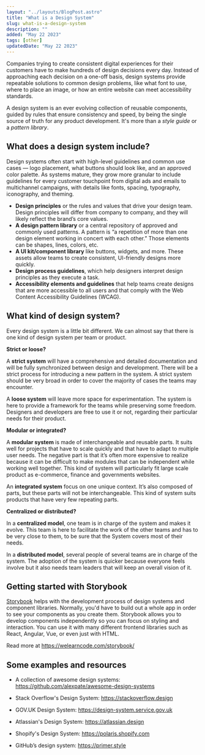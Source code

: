 ```yaml
---
layout: "../layouts/BlogPost.astro"
title: "What is a Design System"
slug: what-is-a-design-system
description: ""
added: "May 22 2023"
tags: [other]
updatedDate: "May 22 2023"
---
```


Companies trying to create consistent digital experiences for their customers have to make hundreds of design decisions every day. Instead of approaching each decision on a one-off basis, design systems provide repeatable solutions to common design problems, like what font to use, where to place an image, or how an entire website can meet accessibility standards.

A design system is an ever evolving collection of reusable components, guided by rules that ensure consistency and speed, by being the single source of truth for any product development. It's more than a *style guide* or a *pattern library*.

## What does a design system include?
Design systems often start with high-level guidelines and common use cases — logo placement, what buttons should look like, and an approved color palette. As systems mature, they grow more granular to include guidelines for every customer touchpoint from digital ads and emails to multichannel campaigns, with details like fonts, spacing, typography, iconography, and theming.

- **Design principles** or the rules and values that drive your design team. Design principles will differ from company to company, and they will likely reflect the brand’s core values.
- **A design pattern library** or a central repository of approved and commonly used patterns. A pattern is “a repetition of more than one design element working in concert with each other.” Those elements can be shapes, lines, colors, etc.
- **A UI kit/component library** like buttons, widgets, and more. These assets allow teams to create consistent, UI-friendly designs more quickly.
- **Design process guidelines**, which help designers interpret design principles as they execute a task.
- **Accessibility elements and guidelines** that help teams create designs that are more accessible to all users and that comply with the Web Content Accessibility Guidelines (WCAG).

## What kind of design system?
Every design system is a little bit different. We can almost say that there is one kind of design system per team or product.

**Strict or loose?**

A **strict system** will have a comprehensive and detailed documentation and will be fully synchronized between design and development. There will be a strict process for introducing a new pattern in the system. A strict system should be very broad in order to cover the majority of cases the teams may encounter.

A **loose system** will leave more space for experimentation. The system is here to provide a framework for the teams while preserving some freedom. Designers and developers are free to use it or not, regarding their particular needs for their product.

**Modular or integrated?**

A **modular system** is made of interchangeable and reusable parts. It suits well for projects that have to scale quickly and that have to adapt to multiple user needs. The negative part is that it’s often more expensive to realize because it can be difficult to make modules that can be independent while working well together. This kind of system will particularly fit large scale product as e-commerce, finance and governments websites.

An **integrated system** focus on one unique context. It’s also composed of parts, but these parts will not be interchangeable. This kind of system suits products that have very few repeating parts.

**Centralized or distributed?**

In a **centralized model**, one team is in charge of the system and makes it evolve. This team is here to facilitate the work of the other teams and has to be very close to them, to be sure that the System covers most of their needs.

In a **distributed model**, several people of several teams are in charge of the system. The adoption of the system is quicker because everyone feels involve but it also needs team leaders that will keep an overall vision of it.

## Getting started with Storybook
[Storybook](https://storybook.js.org) helps with the development process of design systems and component libraries. Normally, you'd have to build out a whole app in order to see your components as you create them. Storybook allows you to develop components independently so you can focus on styling and interaction. You can use it with many different frontend libraries such as React, Angular, Vue, or even just with HTML.

Read more at https://welearncode.com/storybook/

## Some examples and resources
- A collection of awesome design systems: https://github.com/alexpate/awesome-design-systems

- Stack Overflow's Design System: https://stackoverflow.design

- GOV.UK Design System: https://design-system.service.gov.uk

- Atlassian's Design System: https://atlassian.design

- Shopify's Design System: https://polaris.shopify.com

- GitHub’s design system: https://primer.style
